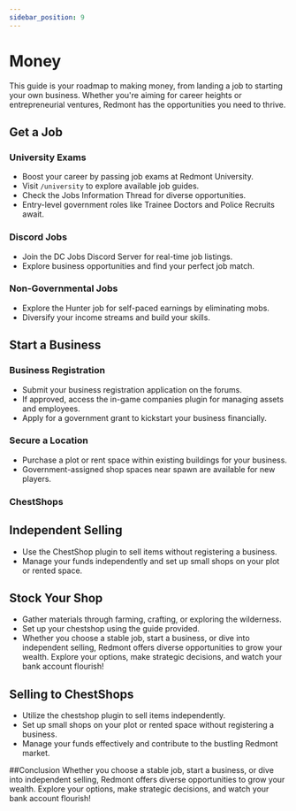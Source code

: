 ```yaml
---
sidebar_position: 9
---
```


# Money

This guide is your roadmap to making money, from landing a job to starting your own business. Whether you're aiming for career heights or entrepreneurial ventures, Redmont has the opportunities you need to thrive.

## Get a Job

### University Exams
- Boost your career by passing job exams at Redmont University.
- Visit ``/university`` to explore available job guides.
- Check the Jobs Information Thread for diverse opportunities.
- Entry-level government roles like Trainee Doctors and Police Recruits await.

### Discord Jobs
- Join the DC Jobs Discord Server for real-time job listings.
- Explore business opportunities and find your perfect job match.

### Non-Governmental Jobs
- Explore the Hunter job for self-paced earnings by eliminating mobs.
- Diversify your income streams and build your skills.

## Start a Business

### Business Registration
- Submit your business registration application on the forums.
- If approved, access the in-game companies plugin for managing assets and employees.
- Apply for a government grant to kickstart your business financially.

### Secure a Location
- Purchase a plot or rent space within existing buildings for your business.
- Government-assigned shop spaces near spawn are available for new players.

### ChestShops

## Independent Selling
- Use the ChestShop plugin to sell items without registering a business.
- Manage your funds independently and set up small shops on your plot or rented space.

## Stock Your Shop
- Gather materials through farming, crafting, or exploring the wilderness.
- Set up your chestshop using the guide provided.
- Whether you choose a stable job, start a business, or dive into independent selling, Redmont offers diverse opportunities to grow your wealth. Explore your options, make strategic decisions, and watch your bank account flourish!

## Selling to ChestShops
- Utilize the chestshop plugin to sell items independently.
- Set up small shops on your plot or rented space without registering a business.
- Manage your funds effectively and contribute to the bustling Redmont market.

##Conclusion
Whether you choose a stable job, start a business, or dive into independent selling, Redmont offers diverse opportunities to grow your wealth. Explore your options, make strategic decisions, and watch your bank account flourish!
